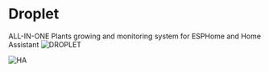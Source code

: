 # Droplet
 ALL-IN-ONE Plants growing and monitoring system for ESPHome and Home Assistant
 ![DROPLET](https://raw.githubusercontent.com/PricelessToolkit/Droplet/main/img/droplet.jpg)
 
 
 ![HA](https://raw.githubusercontent.com/PricelessToolkit/Droplet/main/img/HASensors.JPG)
